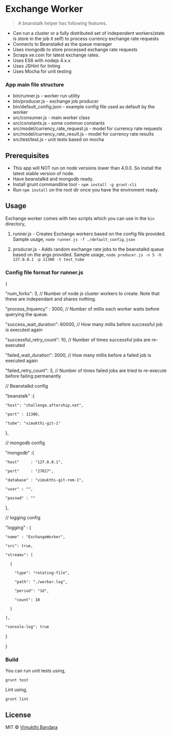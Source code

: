 # Exchange Worker

> A beanstalk helper has following features.

- Can run a cluster or a fully distributed set of independent workers(state is store in the job it self) to process currency exchange rate requests
- Connects to Beanstalkd as the queue manager
- Uses mongodb to store processed exchange rate requests
- Scraps xe.com for latest exchange rates.
- Uses ES6 with nodejs 4.x.x
- Uses JSHint for linting
- Uses Mocha for unit testing

### App main file structure

- bin/runner.js - worker run utility
- bin/producer.js - exchange job producer
- bin/default_config.json - example config file used as default by the worker
- src/consumer.js - main worker class
- src/constants.js - some common constants
- src/model/currency_rate_request.js - model for currency rate requests
- src/model/currency_rate_result.js - model for currency rate results
- src/test/test.js - unit tests based on mocha



## Prerequisites

- This app will NOT run on node versions lower than 4.0.0. So install the latest stable version of node.
- Have beanstalkd and mongodb ready.
- Install grunt commandline tool - `npm install -g grunt-cli`
- Run `npm install` on the root dir once you have the enviroment ready.

## Usage

Exchange worker comes with two scripts which you can use in the `bin` directory,

1. runner.js - Creates Exchange workers based on the config file provided. Sample usage, `node runner.js -f ./default_config.json`

2. producer.js - Adds random exchange rate jobs to the beanstalkd queue based on the args provided. Sample usage, `node producer.js -n 5 -h 127.0.0.1 -p 11300 -t test_tube`

### Config file format for runner.js

{

  "num_forks": 3, // Number of node js cluster workers to create. Note that these are independant and shares nothing.

  "process_frquency" : 3000, // Number of millis each worker waits before querying the queue.

  "success_wait_duration": 60000, // How many millis before successful job is executed again

  "successful_retry_count": 10, // Number of times successful jobs are re-executed

  "failed_wait_duration": 3000, // How many millis before a failed job is executed again

  "failed_retry_count": 3, // Number of times failed jobs are tried to re-execute before failing permanantly

// Beanstalkd config

  "beanstalk" :{

    "host": "challenge.aftership.net",

    "port" : 11300,

    "tube": "vimukthi-git-1"

  },

// mongodb config

  "mongodb" :{

    "host"     : "127.0.0.1",

    "port"     : "27017",

    "database" : "vimukthi-git-rem-1",
    
    "user" : "",
        
    "passwd" : ""

  },

// logging config

  "logging" : {
  
    "name" : "ExchangeWorker",
    
    "src": true,
    
    "streams": [
    
      {
      
        "type": "rotating-file",
        
        "path": "./worker.log",
        
        "period": "1d",
        
        "count": 10
        
      }
      
    ],
    
    "console-log": true
    
  }
  
}

### Build

You can run unit tests using,

`grunt test`

Lint using,

`grunt lint`

## License

MIT © [Vimukthi Bandara](http://vimukthi.com)


